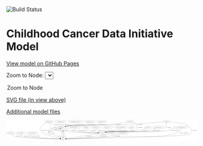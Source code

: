 <link rel='stylesheet' href="assets/style.css">
<link rel='stylesheet' href="https://unpkg.com/leaflet@1.5.1/dist/leaflet.css" integrity="sha512-xwE/Az9zrjBIphAcBb3F6JVqxf46+CDLwfLMHloNu6KEQCAWi6HcDUbeOfBIptF7tcCzusKFjFw2yuvEpDL9wQ==" crossorigin="">
<script type="text/javascript" src="https://code.jquery.com/jquery-3.2.1.min.js"></script>
<script type="text/javascript"  src="https://unpkg.com/leaflet@1.5.1/dist/leaflet.js"></script>
<script type="text/javascript" src="assets/actions.js"></script>

![Build Status](https://github.com/CBIIT/ccdi-model/actions/workflows/model-test-and-deploy.yml/badge.svg)

# Childhood Cancer Data Initiative Model

[View model on GitHub Pages](https://cbiit.github.io/ccdi-model/)



Zoom to Node: <select id="node_select">
  <option value="">Zoom to Node</option>
</select>
<div id="model"></div>

<p>
<a href="./model-desc/ccdi-model.svg">SVG file (in view above)</a>
<p>
<a href="./model-desc">Additional model files</a>
<div id='graph' style='display:off;'>
<svg width="2857pt" height="305pt"
 viewBox="0.00 0.00 2856.79 305.00" xmlns="http://www.w3.org/2000/svg" xmlns:xlink="http://www.w3.org/1999/xlink">
<g id="graph0" class="graph" transform="scale(1 1) rotate(0) translate(4 301)">
<title>Perl</title>
<polygon fill="#ffffff" stroke="transparent" points="-4,4 -4,-301 2852.7947,-301 2852.7947,4 -4,4"/>
<!-- survival -->
<g id="node1" class="node">
<title>survival</title>
<ellipse fill="none" stroke="#000000" cx="1870.7947" cy="-192" rx="48.1917" ry="18"/>
<text text-anchor="middle" x="1870.7947" y="-188.3" font-family="Times,serif" font-size="14.00" fill="#000000">survival</text>
</g>
<!-- participant -->
<g id="node19" class="node">
<title>participant</title>
<ellipse fill="none" stroke="#000000" cx="1435.7947" cy="-105" rx="62.2891" ry="18"/>
<text text-anchor="middle" x="1435.7947" y="-101.3" font-family="Times,serif" font-size="14.00" fill="#000000">participant</text>
</g>
<!-- survival&#45;&gt;participant -->
<g id="edge20" class="edge">
<title>survival&#45;&gt;participant</title>
<path fill="none" stroke="#000000" d="M1858.1008,-174.485C1848.4913,-162.7403 1834.1762,-148.1587 1817.7947,-141 1754.3605,-113.2792 1575.2122,-133.554 1506.7947,-123 1501.3749,-122.1639 1495.7662,-121.0988 1490.1862,-119.9054"/>
<polygon fill="#000000" stroke="#000000" points="1490.747,-116.4437 1480.22,-117.6407 1489.1958,-123.2697 1490.747,-116.4437"/>
<text text-anchor="middle" x="1878.2947" y="-144.8" font-family="Times,serif" font-size="14.00" fill="#000000">of_survival</text>
</g>
<!-- study_arm -->
<g id="node2" class="node">
<title>study_arm</title>
<ellipse fill="none" stroke="#000000" cx="59.7947" cy="-105" rx="59.5901" ry="18"/>
<text text-anchor="middle" x="59.7947" y="-101.3" font-family="Times,serif" font-size="14.00" fill="#000000">study_arm</text>
</g>
<!-- study -->
<g id="node21" class="node">
<title>study</title>
<ellipse fill="none" stroke="#000000" cx="843.7947" cy="-18" rx="36.2938" ry="18"/>
<text text-anchor="middle" x="843.7947" y="-14.3" font-family="Times,serif" font-size="14.00" fill="#000000">study</text>
</g>
<!-- study_arm&#45;&gt;study -->
<g id="edge18" class="edge">
<title>study_arm&#45;&gt;study</title>
<path fill="none" stroke="#000000" d="M78.2693,-87.6502C92.1225,-75.8214 112.1735,-61.0678 132.7947,-54 195.2361,-32.5985 648.5591,-21.8467 796.9298,-18.8735"/>
<polygon fill="#000000" stroke="#000000" points="797.1471,-22.37 807.0759,-18.6728 797.0086,-15.3713 797.1471,-22.37"/>
<text text-anchor="middle" x="181.2947" y="-57.8" font-family="Times,serif" font-size="14.00" fill="#000000">of_study_arm</text>
</g>
<!-- cytogenomic_file -->
<g id="node3" class="node">
<title>cytogenomic_file</title>
<ellipse fill="none" stroke="#000000" cx="805.7947" cy="-279" rx="89.8845" ry="18"/>
<text text-anchor="middle" x="805.7947" y="-275.3" font-family="Times,serif" font-size="14.00" fill="#000000">cytogenomic_file</text>
</g>
<!-- sample -->
<g id="node6" class="node">
<title>sample</title>
<ellipse fill="none" stroke="#000000" cx="839.7947" cy="-192" rx="44.393" ry="18"/>
<text text-anchor="middle" x="839.7947" y="-188.3" font-family="Times,serif" font-size="14.00" fill="#000000">sample</text>
</g>
<!-- cytogenomic_file&#45;&gt;sample -->
<g id="edge23" class="edge">
<title>cytogenomic_file&#45;&gt;sample</title>
<path fill="none" stroke="#000000" d="M812.8395,-260.9735C817.5351,-248.9585 823.7951,-232.9401 829.1005,-219.3646"/>
<polygon fill="#000000" stroke="#000000" points="832.3788,-220.5914 832.7589,-210.0034 825.859,-218.0434 832.3788,-220.5914"/>
<text text-anchor="middle" x="897.2947" y="-231.8" font-family="Times,serif" font-size="14.00" fill="#000000">of_cytogenomic_file</text>
</g>
<!-- pathology_file -->
<g id="node4" class="node">
<title>pathology_file</title>
<ellipse fill="none" stroke="#000000" cx="1422.7947" cy="-279" rx="76.0865" ry="18"/>
<text text-anchor="middle" x="1422.7947" y="-275.3" font-family="Times,serif" font-size="14.00" fill="#000000">pathology_file</text>
</g>
<!-- pathology_file&#45;&gt;sample -->
<g id="edge9" class="edge">
<title>pathology_file&#45;&gt;sample</title>
<path fill="none" stroke="#000000" d="M1402.2836,-261.5768C1386.9738,-249.7124 1364.9557,-234.9466 1342.7947,-228 1247.2965,-198.0652 991.191,-228.2804 892.7947,-210 889.1403,-209.3211 885.3947,-208.4432 881.6667,-207.4409"/>
<polygon fill="#000000" stroke="#000000" points="882.4972,-204.0366 871.9147,-204.5488 880.5068,-210.7477 882.4972,-204.0366"/>
<text text-anchor="middle" x="1433.7947" y="-231.8" font-family="Times,serif" font-size="14.00" fill="#000000">of_pathology_file</text>
</g>
<!-- study_admin -->
<g id="node5" class="node">
<title>study_admin</title>
<ellipse fill="none" stroke="#000000" cx="207.7947" cy="-105" rx="70.3881" ry="18"/>
<text text-anchor="middle" x="207.7947" y="-101.3" font-family="Times,serif" font-size="14.00" fill="#000000">study_admin</text>
</g>
<!-- study_admin&#45;&gt;study -->
<g id="edge15" class="edge">
<title>study_admin&#45;&gt;study</title>
<path fill="none" stroke="#000000" d="M218.0043,-87.0472C225.6773,-75.4225 237.3334,-61.162 251.7947,-54 300.1391,-30.0573 666.0806,-21.1892 797.2175,-18.7602"/>
<polygon fill="#000000" stroke="#000000" points="797.409,-22.2574 807.344,-18.5768 797.2822,-15.2585 797.409,-22.2574"/>
<text text-anchor="middle" x="308.2947" y="-57.8" font-family="Times,serif" font-size="14.00" fill="#000000">of_study_admin</text>
</g>
<!-- pdx -->
<g id="node16" class="node">
<title>pdx</title>
<ellipse fill="none" stroke="#000000" cx="843.7947" cy="-105" rx="27.8951" ry="18"/>
<text text-anchor="middle" x="843.7947" y="-101.3" font-family="Times,serif" font-size="14.00" fill="#000000">pdx</text>
</g>
<!-- sample&#45;&gt;pdx -->
<g id="edge31" class="edge">
<title>sample&#45;&gt;pdx</title>
<path fill="none" stroke="#000000" d="M843.435,-173.7591C844.4038,-168.0928 845.3139,-161.8095 845.7947,-156 846.3938,-148.7615 846.4042,-140.9298 846.1414,-133.6269"/>
<polygon fill="#000000" stroke="#000000" points="849.6256,-133.2356 845.5979,-123.4362 842.6356,-133.6085 849.6256,-133.2356"/>
<text text-anchor="middle" x="883.2947" y="-144.8" font-family="Times,serif" font-size="14.00" fill="#000000">of_sample</text>
</g>
<!-- sample&#45;&gt;participant -->
<g id="edge32" class="edge">
<title>sample&#45;&gt;participant</title>
<path fill="none" stroke="#000000" d="M870.5552,-178.8658C904.375,-164.5188 955.214,-143.2618 964.7947,-141 1038.4205,-123.6185 1250.5454,-112.5926 1363.3079,-107.789"/>
<polygon fill="#000000" stroke="#000000" points="1363.727,-111.2745 1373.571,-107.3573 1363.4327,-104.2807 1363.727,-111.2745"/>
<text text-anchor="middle" x="1001.2947" y="-144.8" font-family="Times,serif" font-size="14.00" fill="#000000">of_sample</text>
</g>
<!-- cell_line -->
<g id="node25" class="node">
<title>cell_line</title>
<ellipse fill="none" stroke="#000000" cx="667.7947" cy="-105" rx="49.2915" ry="18"/>
<text text-anchor="middle" x="667.7947" y="-101.3" font-family="Times,serif" font-size="14.00" fill="#000000">cell_line</text>
</g>
<!-- sample&#45;&gt;cell_line -->
<g id="edge30" class="edge">
<title>sample&#45;&gt;cell_line</title>
<path fill="none" stroke="#000000" d="M806.0366,-180.3349C798.1561,-177.9445 789.7422,-175.6562 781.7947,-174 746.1187,-166.5654 643.1081,-183.1461 618.7947,-156 609.5883,-145.721 617.9082,-134.6383 630.1407,-125.4385"/>
<polygon fill="#000000" stroke="#000000" points="632.2943,-128.2068 638.5992,-119.6922 628.3607,-122.4165 632.2943,-128.2068"/>
<text text-anchor="middle" x="655.2947" y="-144.8" font-family="Times,serif" font-size="14.00" fill="#000000">of_sample</text>
</g>
<!-- study_personnel -->
<g id="node7" class="node">
<title>study_personnel</title>
<ellipse fill="none" stroke="#000000" cx="382.7947" cy="-105" rx="87.1846" ry="18"/>
<text text-anchor="middle" x="382.7947" y="-101.3" font-family="Times,serif" font-size="14.00" fill="#000000">study_personnel</text>
</g>
<!-- study_personnel&#45;&gt;study -->
<g id="edge10" class="edge">
<title>study_personnel&#45;&gt;study</title>
<path fill="none" stroke="#000000" d="M372.8288,-86.8231C368.3744,-75.9938 365.7295,-62.7066 373.7947,-54 388.0524,-38.6085 681.1382,-24.7722 797.1284,-19.8784"/>
<polygon fill="#000000" stroke="#000000" points="797.6149,-23.3612 807.4599,-19.4464 797.3224,-16.3673 797.6149,-23.3612"/>
<text text-anchor="middle" x="443.2947" y="-57.8" font-family="Times,serif" font-size="14.00" fill="#000000">of_study_personnel</text>
</g>
<!-- diagnosis -->
<g id="node8" class="node">
<title>diagnosis</title>
<ellipse fill="none" stroke="#000000" cx="1848.7947" cy="-279" rx="54.6905" ry="18"/>
<text text-anchor="middle" x="1848.7947" y="-275.3" font-family="Times,serif" font-size="14.00" fill="#000000">diagnosis</text>
</g>
<!-- diagnosis&#45;&gt;sample -->
<g id="edge24" class="edge">
<title>diagnosis&#45;&gt;sample</title>
<path fill="none" stroke="#000000" d="M1800.8769,-270.2321C1733.6468,-258.3392 1607.3755,-237.4918 1498.7947,-228 1364.5805,-216.2674 1025.379,-233.9274 892.7947,-210 889.086,-209.3307 885.2847,-208.4511 881.5039,-207.4403"/>
<polygon fill="#000000" stroke="#000000" points="882.2039,-203.9974 871.6216,-204.5124 880.2154,-210.709 882.2039,-203.9974"/>
<text text-anchor="middle" x="1668.2947" y="-231.8" font-family="Times,serif" font-size="14.00" fill="#000000">of_diagnosis</text>
</g>
<!-- diagnosis&#45;&gt;participant -->
<g id="edge25" class="edge">
<title>diagnosis&#45;&gt;participant</title>
<path fill="none" stroke="#000000" d="M1891.1603,-267.4826C1912.3212,-260.7852 1934.7033,-251.9248 1940.7947,-243 1950.0578,-229.4282 1963.4092,-176.0204 1921.7947,-141 1886.4808,-111.2819 1552.4593,-129.7063 1506.7947,-123 1501.369,-122.2032 1495.7564,-121.164 1490.174,-119.9868"/>
<polygon fill="#000000" stroke="#000000" points="1490.7296,-116.5243 1480.2049,-117.7411 1489.1913,-123.3532 1490.7296,-116.5243"/>
<text text-anchor="middle" x="1994.2947" y="-188.3" font-family="Times,serif" font-size="14.00" fill="#000000">of_diagnosis</text>
</g>
<!-- exposure -->
<g id="node9" class="node">
<title>exposure</title>
<ellipse fill="none" stroke="#000000" cx="2114.7947" cy="-192" rx="53.0913" ry="18"/>
<text text-anchor="middle" x="2114.7947" y="-188.3" font-family="Times,serif" font-size="14.00" fill="#000000">exposure</text>
</g>
<!-- exposure&#45;&gt;participant -->
<g id="edge34" class="edge">
<title>exposure&#45;&gt;participant</title>
<path fill="none" stroke="#000000" d="M2082.5096,-177.5945C2053.4214,-165.3787 2009.1539,-148.6574 1968.7947,-141 1766.9072,-102.6956 1710.1683,-152.4101 1506.7947,-123 1501.3672,-122.2151 1495.7535,-121.1839 1490.1704,-120.0116"/>
<polygon fill="#000000" stroke="#000000" points="1490.7245,-116.5489 1480.2005,-117.7717 1489.1901,-123.3787 1490.7245,-116.5489"/>
<text text-anchor="middle" x="2065.2947" y="-144.8" font-family="Times,serif" font-size="14.00" fill="#000000">of_exposure</text>
</g>
<!-- synonym -->
<g id="node10" class="node">
<title>synonym</title>
<ellipse fill="none" stroke="#000000" cx="2391.7947" cy="-279" rx="51.9908" ry="18"/>
<text text-anchor="middle" x="2391.7947" y="-275.3" font-family="Times,serif" font-size="14.00" fill="#000000">synonym</text>
</g>
<!-- synonym&#45;&gt;sample -->
<g id="edge5" class="edge">
<title>synonym&#45;&gt;sample</title>
<path fill="none" stroke="#000000" d="M2341.4696,-274.2705C2229.3929,-263.9412 1950.6795,-239.382 1716.7947,-228 1533.8564,-219.0973 1073.1642,-241.8203 892.7947,-210 889.0834,-209.3453 885.2803,-208.4758 881.4983,-207.4717"/>
<polygon fill="#000000" stroke="#000000" points="882.1959,-204.0284 871.6141,-204.5544 880.2143,-210.7421 882.1959,-204.0284"/>
<text text-anchor="middle" x="2000.2947" y="-231.8" font-family="Times,serif" font-size="14.00" fill="#000000">of_synonym</text>
</g>
<!-- synonym&#45;&gt;participant -->
<g id="edge6" class="edge">
<title>synonym&#45;&gt;participant</title>
<path fill="none" stroke="#000000" d="M2391.2349,-260.885C2389.6883,-238.4265 2384.1552,-199.9472 2364.7947,-174 2347.7469,-151.1524 2337.1802,-148.9168 2309.7947,-141 2224.0607,-116.2153 1595.2231,-135.0425 1506.7947,-123 1501.2822,-122.2493 1495.5802,-121.2294 1489.9145,-120.0544"/>
<polygon fill="#000000" stroke="#000000" points="1490.3266,-116.5603 1479.8041,-117.7963 1488.8007,-123.392 1490.3266,-116.5603"/>
<text text-anchor="middle" x="2424.2947" y="-188.3" font-family="Times,serif" font-size="14.00" fill="#000000">of_synonym</text>
</g>
<!-- synonym&#45;&gt;study -->
<g id="edge7" class="edge">
<title>synonym&#45;&gt;study</title>
<path fill="none" stroke="#000000" d="M2442.6867,-275.2705C2526.1599,-268.0829 2686.8069,-249.4092 2725.7947,-210 2764.607,-170.7682 2780.8641,-126.9531 2742.7947,-87 2709.8121,-52.3853 1178.5066,-23.866 890.2966,-18.8"/>
<polygon fill="#000000" stroke="#000000" points="890.246,-15.2987 880.1863,-18.623 890.1234,-22.2976 890.246,-15.2987"/>
<text text-anchor="middle" x="2806.2947" y="-144.8" font-family="Times,serif" font-size="14.00" fill="#000000">of_synonym</text>
</g>
<!-- generic_file -->
<g id="node11" class="node">
<title>generic_file</title>
<ellipse fill="none" stroke="#000000" cx="632.7947" cy="-279" rx="65.7887" ry="18"/>
<text text-anchor="middle" x="632.7947" y="-275.3" font-family="Times,serif" font-size="14.00" fill="#000000">generic_file</text>
</g>
<!-- generic_file&#45;&gt;sample -->
<g id="edge12" class="edge">
<title>generic_file&#45;&gt;sample</title>
<path fill="none" stroke="#000000" d="M656.875,-261.9977C675.475,-249.1065 699.8319,-232.8129 710.7947,-228 740.6025,-214.9139 750.4606,-218.8275 781.7947,-210 786.1362,-208.7769 790.6465,-207.4599 795.1478,-206.1146"/>
<polygon fill="#000000" stroke="#000000" points="796.366,-209.4026 804.9187,-203.1495 794.3333,-202.7042 796.366,-209.4026"/>
<text text-anchor="middle" x="763.7947" y="-231.8" font-family="Times,serif" font-size="14.00" fill="#000000">of_generic_file</text>
</g>
<!-- generic_file&#45;&gt;participant -->
<g id="edge13" class="edge">
<title>generic_file&#45;&gt;participant</title>
<path fill="none" stroke="#000000" d="M635.6068,-260.777C640.3563,-236.7063 652.3932,-194.9238 680.7947,-174 731.3025,-136.7902 761.0475,-175.1281 820.7947,-156 834.2401,-151.6954 835.2134,-144.8544 848.7947,-141 943.3264,-114.1717 1227.561,-107.3351 1362.7817,-105.5941"/>
<polygon fill="#000000" stroke="#000000" points="1363.0844,-109.0908 1373.0406,-105.4682 1362.9983,-102.0913 1363.0844,-109.0908"/>
<text text-anchor="middle" x="733.7947" y="-188.3" font-family="Times,serif" font-size="14.00" fill="#000000">of_generic_file</text>
</g>
<!-- generic_file&#45;&gt;study -->
<g id="edge14" class="edge">
<title>generic_file&#45;&gt;study</title>
<path fill="none" stroke="#000000" d="M598.6011,-263.3753C551.3517,-239.497 475.1952,-191.3667 505.7947,-141 537.3086,-89.1283 715.8547,-45.1113 799.9659,-26.9296"/>
<polygon fill="#000000" stroke="#000000" points="800.9318,-30.3023 809.9801,-24.7907 799.4696,-23.4567 800.9318,-30.3023"/>
<text text-anchor="middle" x="558.7947" y="-144.8" font-family="Times,serif" font-size="14.00" fill="#000000">of_generic_file</text>
</g>
<!-- medical_history -->
<g id="node12" class="node">
<title>medical_history</title>
<ellipse fill="none" stroke="#000000" cx="2270.7947" cy="-192" rx="85.2851" ry="18"/>
<text text-anchor="middle" x="2270.7947" y="-188.3" font-family="Times,serif" font-size="14.00" fill="#000000">medical_history</text>
</g>
<!-- medical_history&#45;&gt;participant -->
<g id="edge27" class="edge">
<title>medical_history&#45;&gt;participant</title>
<path fill="none" stroke="#000000" d="M2231.6419,-175.933C2200.1354,-163.8477 2154.4065,-148.1841 2112.7947,-141 1847.2707,-95.1584 1773.6483,-160.3312 1506.7947,-123 1501.3637,-122.2402 1495.7476,-121.2256 1490.163,-120.0636"/>
<polygon fill="#000000" stroke="#000000" points="1490.7139,-116.6005 1480.1913,-117.836 1489.1877,-123.4321 1490.7139,-116.6005"/>
<text text-anchor="middle" x="2237.7947" y="-144.8" font-family="Times,serif" font-size="14.00" fill="#000000">of_medical_history</text>
</g>
<!-- treatment_response -->
<g id="node13" class="node">
<title>treatment_response</title>
<ellipse fill="none" stroke="#000000" cx="1006.7947" cy="-192" rx="104.7816" ry="18"/>
<text text-anchor="middle" x="1006.7947" y="-188.3" font-family="Times,serif" font-size="14.00" fill="#000000">treatment_response</text>
</g>
<!-- treatment_response&#45;&gt;participant -->
<g id="edge21" class="edge">
<title>treatment_response&#45;&gt;participant</title>
<path fill="none" stroke="#000000" d="M1022.7107,-174.0002C1034.6888,-160.9342 1050.4252,-144.8937 1058.7947,-141 1111.2078,-116.6159 1269.4904,-108.7448 1363.4729,-106.2062"/>
<polygon fill="#000000" stroke="#000000" points="1363.575,-109.7049 1373.482,-105.9495 1363.3954,-102.7072 1363.575,-109.7049"/>
<text text-anchor="middle" x="1141.7947" y="-144.8" font-family="Times,serif" font-size="14.00" fill="#000000">of_treatment_response</text>
</g>
<!-- treatment -->
<g id="node14" class="node">
<title>treatment</title>
<ellipse fill="none" stroke="#000000" cx="1186.7947" cy="-192" rx="57.6901" ry="18"/>
<text text-anchor="middle" x="1186.7947" y="-188.3" font-family="Times,serif" font-size="14.00" fill="#000000">treatment</text>
</g>
<!-- treatment&#45;&gt;participant -->
<g id="edge29" class="edge">
<title>treatment&#45;&gt;participant</title>
<path fill="none" stroke="#000000" d="M1204.3369,-174.7464C1216.8407,-163.4337 1234.5979,-149.2589 1252.7947,-141 1288.0839,-124.9834 1330.3757,-116.0742 1365.409,-111.1276"/>
<polygon fill="#000000" stroke="#000000" points="1366.1075,-114.5656 1375.5577,-109.7756 1365.183,-107.6269 1366.1075,-114.5656"/>
<text text-anchor="middle" x="1299.7947" y="-144.8" font-family="Times,serif" font-size="14.00" fill="#000000">of_treatment</text>
</g>
<!-- methylation_array_file -->
<g id="node15" class="node">
<title>methylation_array_file</title>
<ellipse fill="none" stroke="#000000" cx="1028.7947" cy="-279" rx="115.8798" ry="18"/>
<text text-anchor="middle" x="1028.7947" y="-275.3" font-family="Times,serif" font-size="14.00" fill="#000000">methylation_array_file</text>
</g>
<!-- methylation_array_file&#45;&gt;sample -->
<g id="edge33" class="edge">
<title>methylation_array_file&#45;&gt;sample</title>
<path fill="none" stroke="#000000" d="M1013.4109,-260.8357C1003.0348,-249.7289 988.4242,-236.137 972.7947,-228 940.4688,-211.1704 927.8761,-219.8738 892.7947,-210 889.6143,-209.1049 886.3438,-208.13 883.0633,-207.1123"/>
<polygon fill="#000000" stroke="#000000" points="883.8628,-203.6931 873.2715,-203.9681 881.7226,-210.3579 883.8628,-203.6931"/>
<text text-anchor="middle" x="1085.2947" y="-231.8" font-family="Times,serif" font-size="14.00" fill="#000000">of_methylation_array_file</text>
</g>
<!-- pdx&#45;&gt;sample -->
<g id="edge17" class="edge">
<title>pdx&#45;&gt;sample</title>
<path fill="none" stroke="#000000" d="M821.7102,-116.3484C812.5341,-122.3315 802.8583,-130.6072 797.7947,-141 792.653,-151.5531 798.335,-161.8193 807.0083,-170.3415"/>
<polygon fill="#000000" stroke="#000000" points="804.9596,-173.1958 814.8255,-177.0579 809.5215,-167.8863 804.9596,-173.1958"/>
<text text-anchor="middle" x="821.7947" y="-144.8" font-family="Times,serif" font-size="14.00" fill="#000000">of_pdx</text>
</g>
<!-- pdx&#45;&gt;study -->
<g id="edge16" class="edge">
<title>pdx&#45;&gt;study</title>
<path fill="none" stroke="#000000" d="M843.7947,-86.9735C843.7947,-75.1918 843.7947,-59.5607 843.7947,-46.1581"/>
<polygon fill="#000000" stroke="#000000" points="847.2948,-46.0033 843.7947,-36.0034 840.2948,-46.0034 847.2948,-46.0033"/>
<text text-anchor="middle" x="867.7947" y="-57.8" font-family="Times,serif" font-size="14.00" fill="#000000">of_pdx</text>
</g>
<!-- radiology_file -->
<g id="node17" class="node">
<title>radiology_file</title>
<ellipse fill="none" stroke="#000000" cx="1335.7947" cy="-192" rx="73.387" ry="18"/>
<text text-anchor="middle" x="1335.7947" y="-188.3" font-family="Times,serif" font-size="14.00" fill="#000000">radiology_file</text>
</g>
<!-- radiology_file&#45;&gt;participant -->
<g id="edge8" class="edge">
<title>radiology_file&#45;&gt;participant</title>
<path fill="none" stroke="#000000" d="M1342.19,-173.6936C1346.6373,-163.0858 1353.454,-150.076 1362.7947,-141 1369.79,-134.203 1378.3199,-128.4541 1387.0484,-123.6824"/>
<polygon fill="#000000" stroke="#000000" points="1388.8254,-126.7056 1396.1604,-119.0604 1385.6587,-120.4628 1388.8254,-126.7056"/>
<text text-anchor="middle" x="1421.7947" y="-144.8" font-family="Times,serif" font-size="14.00" fill="#000000">of_radiology_file</text>
</g>
<!-- sequencing_file -->
<g id="node18" class="node">
<title>sequencing_file</title>
<ellipse fill="none" stroke="#000000" cx="1245.7947" cy="-279" rx="83.3857" ry="18"/>
<text text-anchor="middle" x="1245.7947" y="-275.3" font-family="Times,serif" font-size="14.00" fill="#000000">sequencing_file</text>
</g>
<!-- sequencing_file&#45;&gt;sample -->
<g id="edge26" class="edge">
<title>sequencing_file&#45;&gt;sample</title>
<path fill="none" stroke="#000000" d="M1229.1495,-261.2252C1216.9889,-249.5212 1199.4271,-235.0954 1180.7947,-228 1120.8679,-205.1793 955.7054,-222.4196 892.7947,-210 889.1481,-209.2801 885.408,-208.3735 881.6838,-207.352"/>
<polygon fill="#000000" stroke="#000000" points="882.5216,-203.9493 871.9376,-204.4293 880.5108,-210.6543 882.5216,-203.9493"/>
<text text-anchor="middle" x="1272.2947" y="-231.8" font-family="Times,serif" font-size="14.00" fill="#000000">of_sequencing_file</text>
</g>
<!-- participant&#45;&gt;study -->
<g id="edge35" class="edge">
<title>participant&#45;&gt;study</title>
<path fill="none" stroke="#000000" d="M1380.1008,-96.8153C1263.5248,-79.6833 995.79,-40.3372 888.9892,-24.6418"/>
<polygon fill="#000000" stroke="#000000" points="889.2694,-21.1454 878.8668,-23.1542 888.2516,-28.071 889.2694,-21.1454"/>
<text text-anchor="middle" x="1225.2947" y="-57.8" font-family="Times,serif" font-size="14.00" fill="#000000">of_participant</text>
</g>
<!-- molecular_test -->
<g id="node20" class="node">
<title>molecular_test</title>
<ellipse fill="none" stroke="#000000" cx="1506.7947" cy="-192" rx="79.8859" ry="18"/>
<text text-anchor="middle" x="1506.7947" y="-188.3" font-family="Times,serif" font-size="14.00" fill="#000000">molecular_test</text>
</g>
<!-- molecular_test&#45;&gt;participant -->
<g id="edge19" class="edge">
<title>molecular_test&#45;&gt;participant</title>
<path fill="none" stroke="#000000" d="M1501.5593,-173.7432C1497.9808,-163.4076 1492.4808,-150.6576 1484.7947,-141 1480.8691,-136.0675 1476.1086,-131.4772 1471.1162,-127.3379"/>
<polygon fill="#000000" stroke="#000000" points="1473.2264,-124.5454 1463.1669,-121.2201 1468.9571,-130.0928 1473.2264,-124.5454"/>
<text text-anchor="middle" x="1556.7947" y="-144.8" font-family="Times,serif" font-size="14.00" fill="#000000">of_molecular_test</text>
</g>
<!-- publication -->
<g id="node22" class="node">
<title>publication</title>
<ellipse fill="none" stroke="#000000" cx="1578.7947" cy="-105" rx="63.0888" ry="18"/>
<text text-anchor="middle" x="1578.7947" y="-101.3" font-family="Times,serif" font-size="14.00" fill="#000000">publication</text>
</g>
<!-- publication&#45;&gt;study -->
<g id="edge11" class="edge">
<title>publication&#45;&gt;study</title>
<path fill="none" stroke="#000000" d="M1532.4715,-92.6908C1523.9649,-90.6382 1515.138,-88.645 1506.7947,-87 1278.2867,-41.9456 999.2989,-25.0858 890.4321,-19.9355"/>
<polygon fill="#000000" stroke="#000000" points="890.5861,-16.4389 880.4351,-19.473 890.2626,-23.4315 890.5861,-16.4389"/>
<text text-anchor="middle" x="1449.7947" y="-57.8" font-family="Times,serif" font-size="14.00" fill="#000000">of_publication</text>
</g>
<!-- study_funding -->
<g id="node23" class="node">
<title>study_funding</title>
<ellipse fill="none" stroke="#000000" cx="1736.7947" cy="-105" rx="77.1866" ry="18"/>
<text text-anchor="middle" x="1736.7947" y="-101.3" font-family="Times,serif" font-size="14.00" fill="#000000">study_funding</text>
</g>
<!-- study_funding&#45;&gt;study -->
<g id="edge22" class="edge">
<title>study_funding&#45;&gt;study</title>
<path fill="none" stroke="#000000" d="M1686.0764,-91.3618C1639.3579,-79.3957 1567.9266,-62.6005 1504.7947,-54 1385.7452,-37.7818 1020.224,-24.0412 890.2572,-19.5498"/>
<polygon fill="#000000" stroke="#000000" points="890.3403,-16.0507 880.2261,-19.2054 890.1001,-23.0466 890.3403,-16.0507"/>
<text text-anchor="middle" x="1649.7947" y="-57.8" font-family="Times,serif" font-size="14.00" fill="#000000">of_study_funding</text>
</g>
<!-- family_relationship -->
<g id="node24" class="node">
<title>family_relationship</title>
<ellipse fill="none" stroke="#000000" cx="1704.7947" cy="-192" rx="100.1823" ry="18"/>
<text text-anchor="middle" x="1704.7947" y="-188.3" font-family="Times,serif" font-size="14.00" fill="#000000">family_relationship</text>
</g>
<!-- family_relationship&#45;&gt;participant -->
<g id="edge28" class="edge">
<title>family_relationship&#45;&gt;participant</title>
<path fill="none" stroke="#000000" d="M1682.6994,-174.3306C1667.3441,-162.9856 1645.9179,-148.9377 1624.7947,-141 1575.1342,-122.3384 1558.7901,-133.5309 1506.7947,-123 1501.7821,-121.9848 1496.5921,-120.8443 1491.4042,-119.6429"/>
<polygon fill="#000000" stroke="#000000" points="1492.0164,-116.1908 1481.4772,-117.2745 1490.3919,-122.9997 1492.0164,-116.1908"/>
<text text-anchor="middle" x="1734.2947" y="-144.8" font-family="Times,serif" font-size="14.00" fill="#000000">of_family_relationship</text>
</g>
<!-- cell_line&#45;&gt;sample -->
<g id="edge3" class="edge">
<title>cell_line&#45;&gt;sample</title>
<path fill="none" stroke="#000000" d="M678.8267,-122.5855C686.7074,-133.7458 698.2807,-147.6153 711.7947,-156 739.0908,-172.9358 750.8899,-165.2367 781.7947,-174 786.1341,-175.2305 790.643,-176.5524 795.1434,-177.9008"/>
<polygon fill="#000000" stroke="#000000" points="794.3276,-181.3109 804.9133,-180.8699 796.363,-174.6133 794.3276,-181.3109"/>
<text text-anchor="middle" x="752.2947" y="-144.8" font-family="Times,serif" font-size="14.00" fill="#000000">of_cell_line</text>
</g>
<!-- cell_line&#45;&gt;study -->
<g id="edge4" class="edge">
<title>cell_line&#45;&gt;study</title>
<path fill="none" stroke="#000000" d="M693.6693,-89.4932C711.6625,-78.9602 736.3528,-64.9995 758.7947,-54 773.9046,-46.5941 790.919,-39.2072 805.7338,-33.0695"/>
<polygon fill="#000000" stroke="#000000" points="807.1825,-36.2584 815.1094,-29.2289 804.529,-29.7808 807.1825,-36.2584"/>
<text text-anchor="middle" x="799.2947" y="-57.8" font-family="Times,serif" font-size="14.00" fill="#000000">of_cell_line</text>
</g>
<!-- clinical_measure_file -->
<g id="node26" class="node">
<title>clinical_measure_file</title>
<ellipse fill="none" stroke="#000000" cx="2607.7947" cy="-192" rx="108.5808" ry="18"/>
<text text-anchor="middle" x="2607.7947" y="-188.3" font-family="Times,serif" font-size="14.00" fill="#000000">clinical_measure_file</text>
</g>
<!-- clinical_measure_file&#45;&gt;participant -->
<g id="edge1" class="edge">
<title>clinical_measure_file&#45;&gt;participant</title>
<path fill="none" stroke="#000000" d="M2518.7552,-181.6617C2487.9361,-176.2484 2453.6537,-168.1189 2423.7947,-156 2412.4866,-151.4104 2412.4572,-144.5951 2400.7947,-141 2305.8499,-111.7324 1605.2547,-136.2943 1506.7947,-123 1501.2813,-122.2556 1495.5788,-121.2399 1489.9127,-120.0674"/>
<polygon fill="#000000" stroke="#000000" points="1490.3241,-116.5732 1479.8019,-117.8122 1488.8002,-123.4053 1490.3241,-116.5732"/>
<text text-anchor="middle" x="2509.7947" y="-144.8" font-family="Times,serif" font-size="14.00" fill="#000000">of_clinical_measure_file</text>
</g>
<!-- clinical_measure_file&#45;&gt;study -->
<g id="edge2" class="edge">
<title>clinical_measure_file&#45;&gt;study</title>
<path fill="none" stroke="#000000" d="M2608.4644,-173.7621C2607.8232,-162.6259 2604.9652,-149.0289 2595.7947,-141 2447.9448,-11.5544 1911.8237,-67.7252 1715.7947,-54 1400.867,-31.9499 1020.9399,-21.9454 890.4355,-18.9854"/>
<polygon fill="#000000" stroke="#000000" points="890.4638,-15.4852 880.3878,-18.7603 890.3069,-22.4835 890.4638,-15.4852"/>
<text text-anchor="middle" x="2652.7947" y="-101.3" font-family="Times,serif" font-size="14.00" fill="#000000">of_clinical_measure_file</text>
</g>
</g>
</svg>
</div>
